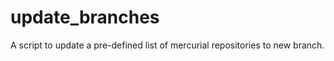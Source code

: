 update_branches
===============

A script to update a pre-defined list of mercurial repositories to new branch.
